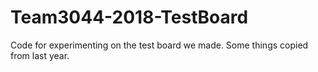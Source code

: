 # Team3044-2018-TestBoard
Code for experimenting on the test board we made.  Some things copied from last year.
